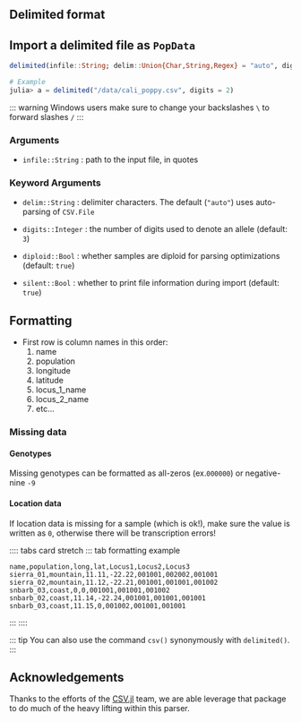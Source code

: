 ## Delimited format

## Import a delimited file as `PopData`

```julia
delimited(infile::String; delim::Union{Char,String,Regex} = "auto", digits::Int = 3, diploid::Bool = true, silent::Bool = false)

# Example
julia> a = delimited("/data/cali_poppy.csv", digits = 2)
```

::: warning Windows users
make sure to change your backslashes `\` to forward slashes `/` 
:::

### Arguments

- `infile::String` : path to the input file, in quotes

### Keyword Arguments

- `delim::String` : delimiter characters. The default (`"auto"`) uses auto-parsing of `CSV.File`

- `digits::Integer` : the number of digits used to denote an allele (default: `3`)
- `diploid::Bool`  : whether samples are diploid for parsing optimizations (default: `true`)
- `silent::Bool` : whether to print file information during import (default: `true`)

## Formatting

- First row is column names in this order:
  1. name
  2. population
  3. longitude
  4. latitude
  5. locus_1_name
  6. locus_2_name
  7. etc...

### Missing data
#### Genotypes
Missing genotypes can be formatted as all-zeros (ex.`000000`) or negative-nine `-9`

#### Location data
If location data is missing for a sample (which is ok!), make sure the value is written
as `0`, otherwise there will be transcription errors!

:::: tabs card stretch
::: tab formatting example
```
name,population,long,lat,Locus1,Locus2,Locus3
sierra_01,mountain,11.11,-22.22,001001,002002,001001
sierra_02,mountain,11.12,-22.21,001001,001001,001002
snbarb_03,coast,0,0,001001,001001,001002
snbarb_02,coast,11.14,-22.24,001001,001001,001001
snbarb_03,coast,11.15,0,001002,001001,001001
```
:::
::::

::: tip
You can also use the command `csv()` synonymously with `delimited()`. 
:::

## Acknowledgements

Thanks to the efforts of the [CSV.jl](https://github.com/JuliaData/CSV.jl) team, we are able leverage that package to do much of the heavy lifting within this parser. 